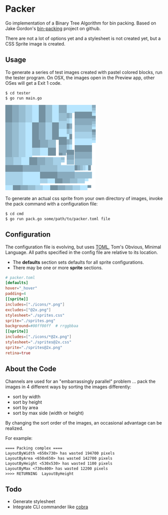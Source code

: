 # Packer

Go implementation of a Binary Tree Algorithm for bin packing.  Based on
Jake Gordon's [bin-packing](https://github.com/jakesgordon/bin-packing)
project on github.

There are not a lot of options yet and a stylesheet is not created yet,
but a CSS Sprite image is created.

## Usage

To generate a series of test images created with pastel colored blocks,
run the tester program.  On OSX, the images open in the
Preview app, other OSes will get a Exit 1 code.

    $ cd tester
    $ go run main.go

<img src="misc/screenshot.png?raw=true" />

To generate an actual css sprite from your own directory of images, invoke
the pack command with a configuration file:

    $ cd cmd
    $ go run pack.go some/path/to/packer.toml file

## Configuration

The configuration file is evolving, but uses [TOML](https://github.com/toml-lang/toml),
Tom's Obvious, Minimal Language.  All paths specified in the config file are relative to
its location.

* The **defaults** section sets defaults for all sprite configurations.
* There may be one or more **sprite** sections.

```toml
# packer.toml
[defaults]
hover="_hover"
padding=4
[[sprite]]
includes=["./icons/*.png"]
excludes=["@2x.png"]
stylesheet="./sprites.css"
sprite="./sprites.png"
background=#00ff00ff  # rrggbbaa
[[sprite]]
includes=["./icons/*@2x.png"]
stylesheet="./sprites@2x.css"
sprite="./sprites@2x.png"
retina=true
```

## About the Code

Channels are used for an "embarrassingly parallel" problem ... pack the
images in 4 different ways by sorting the images differently:

* sort by width
* sort by height
* sort by area
* sort by max side (width or height)

By changing the sort order of the images, an occasional advantage can
be realized.

For example:

	==== Packing complex ====
	LayoutByWidth <650x730> has wasted 194700 pixels
	LayoutByArea <650x650> has wasted 142700 pixels
	LayoutByHeight <530x530> has wasted 1100 pixels
	LayoutByMax <730x400> has wasted 12200 pixels
	>>>> RETURNING  LayoutByHeight

## Todo

* Generate stylesheet
* Integrate CLI commander like [cobra](https://github.com/spf13/cobra)
